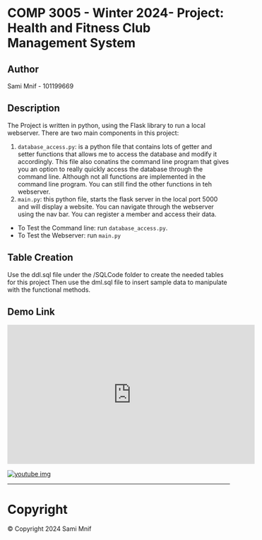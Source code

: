 # COMP 3005 - Winter 2024- Project: Health and Fitness Club Management System

## Author

Sami Mnif - 101199669

## Description

The Project is written in python, using the Flask library to run a local webserver.
There are two main components in this project:

1. `database_access.py`: is a python file that contains lots of getter and setter functions that allows me to access the
   database and modify it accordingly. This file also conatins the command line program that gives you an option to
   really quickly access the database through the command line. Although not all functions are implemented in the
   command line program. You can still find the other functions in teh webserver.
2. `main.py`: this python file, starts the flask server in the local port 5000 and will display a website. You can
   navigate through the webserver using the nav bar. You can register a member and access their data.

* To Test the Command line: run `database_access.py`.
* To Test the Webserver: run `main.py`

## Table Creation

Use the ddl.sql file under the /SQLCode folder to create the needed tables for this project
Then use the dml.sql file to insert sample data to manipulate with the functional methods.

## Demo Link

<iframe width="560" height="315" src="https://www.youtube.com/embed/quCgDmJowH4?si=4dQOWHhTrmniqHJ8" title="YouTube video player" frameborder="0" allow="accelerometer; autoplay; clipboard-write; encrypted-media; gyroscope; picture-in-picture; web-share" referrerpolicy="strict-origin-when-cross-origin" allowfullscreen></iframe>

[![youtube img](https://youtu.be/quCgDmJowH4?si=bSUWdujCsxDQ1cK4/0.jpg)](https://youtu.be/quCgDmJowH4?si=bSUWdujCsxDQ1cK4 "Demo Video")

<hr>

# Copyright

© Copyright 2024 Sami Mnif